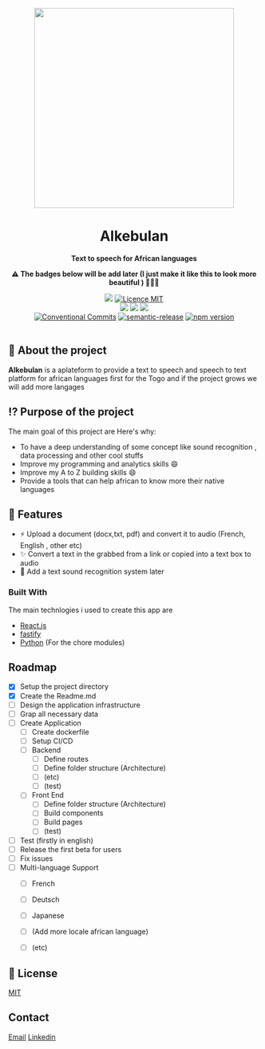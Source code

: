 <p align="center"><a href="https://laravel.com" target="_blank"><img src="https://socialify.git.ci/phareal/Alkebulan/image?language=1&owner=1&name=1&stargazers=1&theme=Light" width="400"></a></p>


<h1 align="center">Alkebulan</h1>

<p align="center">
  <strong>Text to speech for African languages </strong>
</p>

<p align="center">
  <strong>⚠️ The badges below will be add later (I just make it like this to look more beautiful ) 🤣🤣🤣</strong>
</p>

<p align="center">
  <a href="./CONTRIBUTING.md"><img src="https://img.shields.io/badge/PRs-welcome-brightgreen.svg?style=flat" /></a>
  <a href="./LICENSE"><img src="https://img.shields.io/badge/licence-MIT-blue.svg" alt="Licence MIT"/></a>
  <br />
  <a href="https://github.com/Divlo/create-fullstack-app/actions/workflows/build.yml"><img src="https://github.com/Divlo/create-fullstack-app/actions/workflows/build.yml/badge.svg?branch=develop" /></a>
  <a href="https://github.com/Divlo/create-fullstack-app/actions/workflows/lint.yml"><img src="https://github.com/Divlo/create-fullstack-app/actions/workflows/lint.yml/badge.svg?branch=develop" /></a>
  <a href="https://github.com/Divlo/create-fullstack-app/actions/workflows/test.yml"><img src="https://github.com/Divlo/create-fullstack-app/actions/workflows/test.yml/badge.svg?branch=develop" /></a>
  <br />
  <a href="https://conventionalcommits.org"><img src="https://img.shields.io/badge/Conventional%20Commits-1.0.0-yellow.svg" alt="Conventional Commits" /></a>
  <a href="https://github.com/semantic-release/semantic-release"><img src="https://img.shields.io/badge/%20%20%F0%9F%93%A6%F0%9F%9A%80-semantic--release-e10079.svg" alt="semantic-release" /></a>
  <a href="https://www.npmjs.com/package/create-fullstack-app"><img src="https://img.shields.io/npm/v/create-fullstack-app.svg" alt="npm version"></a>
  <br/> <br/>
</p>

<!-- ABOUT THE PROJECT -->
## 📜 About the project

**Alkebulan** is a aplateform to provide a text to speech and speech to text platform for african languages first for the Togo and if the project grows we will add more langages


## ⁉️ Purpose of the project
The main goal of this project are 
Here's why:
* To have a deep understanding of some concept like sound recognition , data processing and other cool stuffs
* Improve my programming and analytics skills  :smile:
* Improve my A to Z building skills :smile:
* Provide a tools that can help african to know more their native languages

## 🚀 Features

- ⚡️ Upload a document (docx,txt, pdf) and convert it to audio (French, English , other etc)
- ✨ Convert a text in the grabbed from a link or copied into a text box to audio
- 🧐 Add a text sound recognition system later

### Built With

 The main technlogies i used to create this app are 

* [React.js](https://reactjs.org/)
* [fastify](https://www.fastify.io/)
* [Python](https://www.fastify.io/) (For the chore modules)


<!-- ROADMAP -->
## Roadmap

- [x] Setup the project directory
- [x] Create the Readme.md
- [ ] Design the application infrastructure
- [ ] Grap all necessary data
- [ ] Create Application
  - [ ] Create dockerfile
  - [ ] Setup CI/CD 
  - [ ] Backend
    - [ ] Define routes
    - [ ] Define folder structure (Architecture)
    - [ ] (etc)
    - [ ] (test)
  - [ ] Front End 
    - [ ] Define folder structure (Architecture)
    - [ ] Build components
    - [ ] Build pages
    - [ ] (test)
- [ ] Test (firstly in english)
- [ ] Release the first beta for users
- [ ] Fix issues
- [ ] Multi-language Support
    - [ ] French
    - [ ] Deutsch
    - [ ] Japanese
    - [ ] (Add more locale african language)
    - [ ] (etc)
    

<!-- LICENSE -->
## 📄 License

[MIT](./LICENSE)


<!-- CONTACT -->
## Contact

[Email](mailto:potchjust@gmail.com)
[Linkedin](https://www.linkedin.com/in/justin-potchona/)

